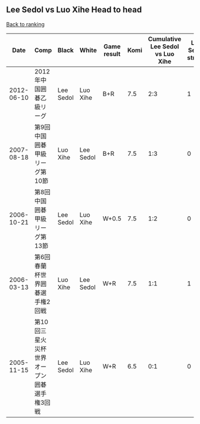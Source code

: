 ## Lee Sedol vs Luo Xihe Head to head

[Back to ranking](../../index.md)




| **Date** | **Comp** | **Black** | **White** | **Game result** | **Komi** | **Cumulative Lee Sedol vs Luo Xihe** | **Lee Sedol streak** | **Luo Xihe streak** | 
| --- | --- | --- | --- | --- | --- | --- | --- | --- |
| 2012-06-10 | 2012年中国囲碁乙級リーグ | Lee Sedol | Luo Xihe | B+R | 7.5 | 2:3 | 1 | 0 | 
| 2007-08-18 | 第9回中国囲碁甲級リーグ第10節 | Luo Xihe | Lee Sedol | B+R | 7.5 | 1:3 | 0 | 2 | 
| 2006-10-21 | 第8回中国囲碁甲級リーグ第13節 | Lee Sedol | Luo Xihe | W+0.5 | 7.5 | 1:2 | 0 | 1 | 
| 2006-03-13 | 第6回春蘭杯世界囲碁選手権2回戦 | Luo Xihe | Lee Sedol | W+R | 7.5 | 1:1 | 1 | 0 | 
| 2005-11-15 | 第10回三星火災杯世界オープン囲碁選手権3回戦 | Lee Sedol | Luo Xihe | W+R | 6.5 | 0:1 | 0 | 1 |




